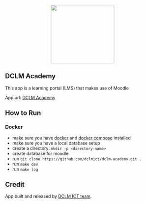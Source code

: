 <p align="center"><a href="https://dclm.org" target="_blank"><img src="https://dclmcloud.s3.amazonaws.com/img/logo.png" width="206.5" height="190"></a></p>

## DCLM Academy

This app is a learning portal (LMS) that makes use of Moodle

App url: [DCLM Academy](https://academy.dclm.org)

## How to Run
### Docker
- make sure you have [docker](https://www.docker.com/products/docker-desktop/) and [docker compose](https://docs.docker.com/compose/install/) installed
- make sure you have a local database setup
- create a directory: `mkdir -p <directory-name>`
- create database for moodle
- run `git clone https://github.com/dclmict/dclm-academy.git .`
- run `make dev`
- run `make log`

## Credit
App built and released by [DCLM ICT team](https://dclmict.org).
